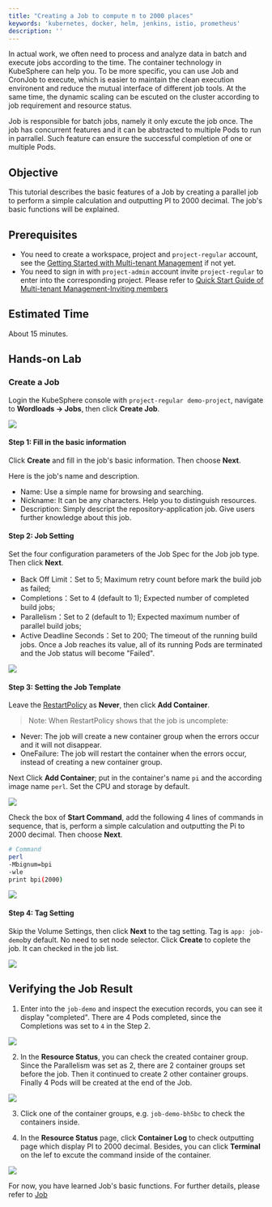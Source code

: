 ```yaml
---
title: "Creating a Job to compute π to 2000 places"
keywords: 'kubernetes, docker, helm, jenkins, istio, prometheus'
description: ''
---
```


In actual work, we often need to process and analyze data in batch and execute jobs according to the time. The container technology in KubeSphere can help you. To be more specific, you can use Job and CronJob to execute, which is easier to maintain the clean execution environent and reduce the mutual interface of different job tools. At the same time, the dynamic scaling can be escuted on the cluster according to job requirement and resource status.

Job is responsible for batch jobs, namely it only excute the job once. The job has concurrent features and it can be abstracted to multiple Pods to run in parrallel. Such feature can ensure the successful completion of one or multiple Pods.

## Objective

This tutorial describes the basic features of a Job by creating a parallel job to perform a simple calculation and outputting PI to 2000 decimal. The job's basic functions will be explained.

## Prerequisites

- You need to create a workspace, project and `project-regular` account, see the [Getting Started with Multi-tenant Management](../admin-quick-start.md) if not yet.
- You need to sign in with `project-admin` account invite `project-regular` to enter into the corresponding project. Please refer to [Quick Start Guide of Multi-tenant Management-Inviting members](/docs/advanced-v2.0/zh-CN/quick-start/admin-quick-start/#%E9%82%80%E8%AF%B7%E6%88%90%E5%91%98)

## Estimated Time

About 15 minutes.

## Hands-on Lab

### Create a Job

Login the KubeSphere console with `project-regular`  `demo-project`, navigate to **Wordloads → Jobs**, then click **Create Job**.

![](https://pek3b.qingstor.com/kubesphere-docs/png/20190716210828.png#alt=)

#### Step 1: Fill in the basic information

Click **Create** and fill in the job's basic information. Then choose **Next**.

Here is the job's name and description.

- Name: Use a simple name for browsing and searching.
- Nickname: It can be any characters. Help you to distinguish resources.
- Description: Simply descript the repository-application job. Give users further knowledge about this job.

#### Step 2: Job Setting

Set the four configuration parameters of the Job Spec for the Job job type. Then click **Next**.

- Back Off Limit：Set to 5; Maximum retry count before mark the build job as failed;
- Completions：Set to 4 (default to 1); Expected number of completed build jobs;
- Parallelism：Set to 2 (default to 1); Expected maximum number of parallel build jobs;
- Active Deadline Seconds：Set to 200; The timeout of the running build jobs. Once a Job reaches its value, all of its running Pods are terminated and the Job status will become "Failed".

![](https://pek3b.qingstor.com/kubesphere-docs/png/20190716211839.png#alt=)

#### Step 3: Setting the Job Template

Leave the [RestartPolicy](https://kubernetes.io/docs/concepts/workloads/Pods/pod-lifecycle/#restart-policy) as **Never**, then click **Add Container**.

> Note: When RestartPolicy shows that the job is uncomplete:


- Never: The job will create a new container group when the errors occur and it will not disappear.
- OneFailure: The job will restart the container when the errors occur, instead of creating a new container group.

Next Click **Add Container**; put in the container's name `pi` and the according image name `perl`. Set the CPU and storage by default.

![](https://pek3b.qingstor.com/kubesphere-docs/png/20190716212138.png#alt=)

Check the box of **Start Command**, add the following 4 lines of commands in sequence, that is, perform a simple calculation and outputting the Pi to 2000 decimal. Then choose **Next**.

```bash
# Command
perl
-Mbignum=bpi
-wle
print bpi(2000)
```

![](https://pek3b.qingstor.com/kubesphere-docs/png/20190716212547.png#alt=)

#### Step 4: Tag Setting

Skip the Volume Settings, then click **Next** to the tag setting. Tag is `app: job-demo`by default. No need to set node selector. Click **Create** to coplete the job. It can checked in the job list.

![](https://pek3b.qingstor.com/kubesphere-docs/png/20190716212734.png#alt=)

## Verifying the Job Result

1. Enter into the `job-demo` and inspect the execution records, you can see it display "completed". There are 4 Pods completed, since the Completions was set to `4` in the Step 2.

![](https://pek3b.qingstor.com/kubesphere-docs/png/20190716213402.png#alt=)

2. In the **Resource Status**, you can check the created container group. Since the Parallelism was set as 2, there are 2 container groups set before the job. Then it continued to create 2 other container groups. Finally 4 Pods will be created at the end of the Job.

![](https://pek3b.qingstor.com/kubesphere-docs/png/20190716213505.png#alt=)

3. Click one of the container groups, e.g. `job-demo-bh5bc` to check the containers inside.

4. In the **Resource Status** page, click **Container Log** to check outputting page which display PI to 2000 decimal. Besides, you can click **Terminal** on the lef to excute the command inside of the container.


![](https://pek3b.qingstor.com/kubesphere-docs/png/20190716213657.png#alt=)

For now, you have learned Job's basic functions. For further details, please refer to [Job](/docs/advanced-v2.0/zh-CN/workload/jobs/)
